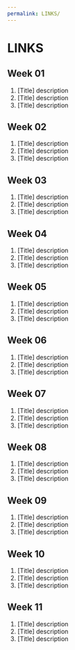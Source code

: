 ```yaml
---
permalink: LINKS/
---
```




# LINKS<br>
## Week 01
1. [Title] description
2. [Title] description
3. [Title] description

## Week 02
1. [Title] description
2. [Title] description
3. [Title] description

## Week 03
1. [Title] description
2. [Title] description
3. [Title] description

## Week 04
1. [Title] description
2. [Title] description
3. [Title] description

## Week 05
1. [Title] description
2. [Title] description
3. [Title] description

## Week 06
1. [Title] description
2. [Title] description
3. [Title] description

## Week 07
1. [Title] description
2. [Title] description
3. [Title] description

## Week 08
1. [Title] description
2. [Title] description
3. [Title] description
## Week 09
1. [Title] description
2. [Title] description
3. [Title] description

## Week 10
1. [Title] description
2. [Title] description
3. [Title] description

## Week 11
1. [Title] description
2. [Title] description
3. [Title] description

